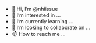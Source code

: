 - 👋 Hi, I’m @nhiissue
- 👀 I’m interested in ...
- 🌱 I’m currently learning ...
- 💞️ I’m looking to collaborate on ...
- 📫 How to reach me ...

<!---
nhiissue/nhiissue is a ✨ special ✨ repository because its `README.md` (this file) appears on your GitHub profile.
You can click the Preview link to take a look at your changes.
--->
